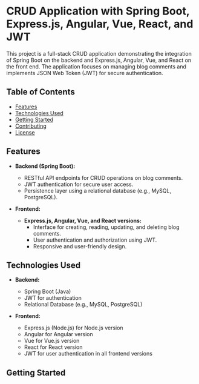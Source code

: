 # CRUD Application with Spring Boot, Express.js, Angular, Vue, React, and JWT

This project is a full-stack CRUD application demonstrating the integration of Spring Boot on the backend and Express.js, Angular, Vue, and React on the front end. The application focuses on managing blog comments and implements JSON Web Token (JWT) for secure authentication.

## Table of Contents

- [Features](#features)
- [Technologies Used](#technologies-used)
- [Getting Started](#getting-started)
- [Contributing](#contributing)
- [License](#license)

## Features

- **Backend (Spring Boot):**
  - RESTful API endpoints for CRUD operations on blog comments.
  - JWT authentication for secure user access.
  - Persistence layer using a relational database (e.g., MySQL, PostgreSQL).

- **Frontend:**
  - **Express.js, Angular, Vue, and React versions:**
    - Interface for creating, reading, updating, and deleting blog comments.
    - User authentication and authorization using JWT.
    - Responsive and user-friendly design.

## Technologies Used

- **Backend:**
  - Spring Boot (Java)
  - JWT for authentication
  - Relational Database (e.g., MySQL, PostgreSQL)

- **Frontend:**
  - Express.js (Node.js) for Node.js version
  - Angular for Angular version
  - Vue for Vue.js version
  - React for React version
  - JWT for user authentication in all frontend versions

## Getting Started
